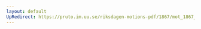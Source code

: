 ```yaml
---
layout: default
UpRedirect: https://pruto.im.uu.se/riksdagen-motions-pdf/1867/mot_1867__ak__176/mot_1867__ak__176-001.pdf
---
```


